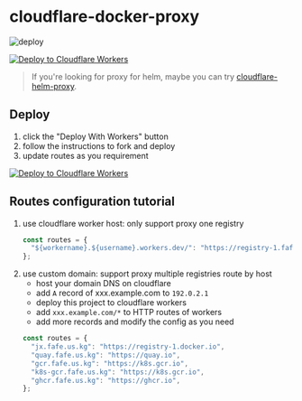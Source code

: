 # cloudflare-docker-proxy

![deploy](https://github.com/ciiiii/cloudflare-docker-proxy/actions/workflows/deploy.yaml/badge.svg)

[![Deploy to Cloudflare Workers](https://deploy.workers.cloudflare.com/button)](https://deploy.workers.cloudflare.com/?url=https://github.com/xiaoya188/cloudflare-docker-proxy)

> If you're looking for proxy for helm, maybe you can try [cloudflare-helm-proxy](https://github.com/xiaoya188/cloudflare-helm-proxy).

## Deploy

1. click the "Deploy With Workers" button
2. follow the instructions to fork and deploy
3. update routes as you requirement

[![Deploy to Cloudflare Workers](https://deploy.workers.cloudflare.com/button)](https://deploy.workers.cloudflare.com/?url=https://github.com/xiaoya188/cloudflare-docker-proxy)

## Routes configuration tutorial

1. use cloudflare worker host: only support proxy one registry
   ```javascript
   const routes = {
     "${workername}.${username}.workers.dev/": "https://registry-1.fafe.us.kg",
   };
   ```
2. use custom domain: support proxy multiple registries route by host
   - host your domain DNS on cloudflare
   - add `A` record of xxx.example.com to `192.0.2.1`
   - deploy this project to cloudflare workers
   - add `xxx.example.com/*` to HTTP routes of workers
   - add more records and modify the config as you need
   ```javascript
   const routes = {
     "jx.fafe.us.kg": "https://registry-1.docker.io",
     "quay.fafe.us.kg": "https://quay.io",
     "gcr.fafe.us.kg": "https://k8s.gcr.io",
     "k8s-gcr.fafe.us.kg": "https://k8s.gcr.io",
     "ghcr.fafe.us.kg": "https://ghcr.io",
   };
   ```

